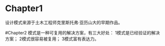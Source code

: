   # Chapter1
  设计模式来源于土木工程师克里斯托弗·亚历山大的早期作品。
  
  #Chapter2
  模式是一种可复用的解决方案，有三大好处：
  1模式是已经验证的解决方案；
  2模式很容易被复用；
  3模式富有表达力。
  
  
